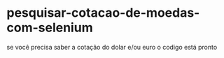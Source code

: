# pesquisar-cotacao-de-moedas-com-selenium
se você precisa saber a cotação do dolar e/ou euro o codigo está pronto
